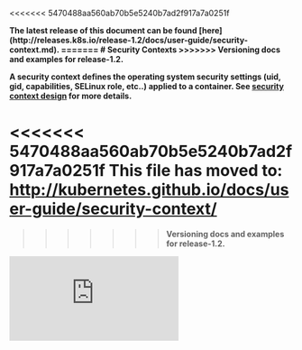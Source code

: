 <!-- BEGIN MUNGE: UNVERSIONED_WARNING -->


<!-- END MUNGE: UNVERSIONED_WARNING -->

<<<<<<< 5470488aa560ab70b5e5240b7ad2f917a7a0251f
<!-- TAG RELEASE_LINK, added by the munger automatically -->
<strong>
The latest release of this document can be found
[here](http://releases.k8s.io/release-1.2/docs/user-guide/security-context.md).
=======
# Security Contexts
>>>>>>> Versioning docs and examples for release-1.2.

A security context defines the operating system security settings (uid, gid, capabilities, SELinux role, etc..) applied to a container. See [security context design](../design/security_context.md) for more details.



<<<<<<< 5470488aa560ab70b5e5240b7ad2f917a7a0251f
This file has moved to: http://kubernetes.github.io/docs/user-guide/security-context/
=======

<!-- BEGIN MUNGE: IS_VERSIONED -->
<!-- TAG IS_VERSIONED -->
<!-- END MUNGE: IS_VERSIONED -->
>>>>>>> Versioning docs and examples for release-1.2.


<!-- BEGIN MUNGE: GENERATED_ANALYTICS -->
[![Analytics](https://kubernetes-site.appspot.com/UA-36037335-10/GitHub/docs/user-guide/security-context.md?pixel)]()
<!-- END MUNGE: GENERATED_ANALYTICS -->
